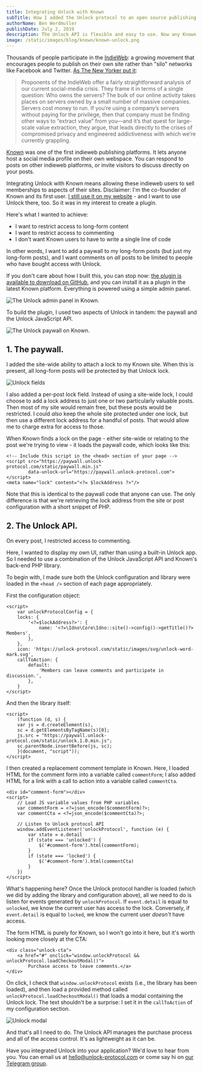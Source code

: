 ```yaml
---
title: Integrating Unlock with Known
subTitle: How I added the Unlock protocol to an open source publishing platform quickly and easily.
authorName: Ben Werdmuller
publishDate: July 2, 2019
description: The Unlock API is flexible and easy to use. Now any Known user can use Unlock on their website with a simple plugin. Here's how we did it.
image: /static/images/blog/known/known-unlock.png
---
```

Thousands of people participate in the [IndieWeb](https://indieweb.org): a growing movement that encourages people to publish on their own site rather than "silo" networks like Facebook and Twitter. [As The New Yorker put it](https://www.newyorker.com/tech/annals-of-technology/can-indie-social-media-save-us):

> Proponents of the IndieWeb offer a fairly straightforward analysis of our current social-media crisis. They frame it in terms of a single question: Who owns the servers? The bulk of our online activity takes places on servers owned by a small number of massive companies. Servers cost money to run. If you’re using a company’s servers without paying for the privilege, then that company must be finding other ways to “extract value” from you—and it’s that quest for large-scale value extraction, they argue, that leads directly to the crises of compromised privacy and engineered addictiveness with which we’re currently grappling.

[Known](https://withknown.com) was one of the first indieweb publishing platforms. It lets anyone host a social media profile on their own webspace. You can respond to posts on other indieweb platforms, or invite visitors to discuss directly on your posts.

Integrating Unlock with Known means allowing these indieweb users to sell memberships to aspects of their sites. Disclaimer: I'm the co-founder of Known and its first user. [I still use it on my website](https://werd.io) - and I want to use Unlock there, too. So it was in my interest to create a plugin.

Here's what I wanted to achieve:

* I want to restrict access to long-form content
* I want to restrict access to commenting
* I don't want Known users to have to write a single line of code

In other words, I want to add a paywall to my long-form posts (but just my long-form posts), and I want comments on _all_ posts to be limited to people who have bought access with Unlock.

If you don't care about how I built this, you can stop now: [the plugin is available to download on GitHub](https://github.com/benwerd/unlock), and you can install it as a plugin in the latest Known platform. Everything is powered using a simple admin panel.

![The Unlock admin panel in Known.](/static/images/blog/known/unlock-admin.png)

To build the plugin, I used two aspects of Unlock in tandem: the paywall and the Unlock JavaScript API.

![The Unlock paywall on Known.](/static/images/blog/known/known-unlock.png)

## 1. The paywall. 

I added the site-wide ability to attach a lock to my Known site. When this is present, all long-form posts will be protected by that Unlock lock.

![Unlock fields](/static/images/blog/known/unlock-fields.png)

I also added a per-post lock field. Instead of using a site-wide lock, I could choose to add a lock address to just one or two particularly valuable posts. Then most of my site would remain free, but these posts would be restricted. I could _also_ keep the whole site protected under one lock, but then use a different lock address for a handful of posts. That would allow me to charge extra for access to those.

When Known finds a lock on the page - either site-wide or relating to the post we're trying to view - it loads the paywall code, which looks like this:

```
<!-- Include this script in the <head> section of your page -->
<script src="https://paywall.unlock-protocol.com/static/paywall.min.js"
        data-unlock-url="https://paywall.unlock-protocol.com"></script>
<meta name="lock" content="<?= $lockAddress ?>"/>
```

Note that this is identical to the paywall code that anyone can use. The only difference is that we're retrieving the lock
address from the site or post configuration with a short snippet of PHP.

## 2. The Unlock API.

On every post, I restricted access to commenting.

Here, I wanted to display my own UI, rather than using a built-in Unlock app. So I needed to use a combination of the
Unlock JavaScript API and Known's back-end PHP library.

To begin with, I made sure both the Unlock configuration and library were loaded in the `<head />` section of each page appropriately.

First the configuration object:

```
<script>
    var unlockProtocolConfig = {
    locks: {
        '<?=$lockAddress?>': {
            name: '<?=\Idno\Core\Idno::site()->config()->getTitle()?> Members',
        },
    },
    icon: 'https://unlock-protocol.com/static/images/svg/unlock-word-mark.svg',
    callToAction: {
        default:
            'Members can leave comments and participate in discussion.',
        },
    }
</script>
```

And then the library itself:

```
<script>
    (function (d, s) {
    var js = d.createElement(s),
    sc = d.getElementsByTagName(s)[0];
    js.src = "https://paywall.unlock-protocol.com/static/unlock.1.0.min.js";
    sc.parentNode.insertBefore(js, sc);
    }(document, "script"));
</script>
```

I then created a replacement comment template in Known. Here, I loaded HTML for the comment form into a variable called `commentForm`; I also added HTML for a link with a call to action into a variable called `commentCta`.

```
<div id="comment-form"></div>
<script>
    // Load JS variable values from PHP variables
    var commentForm = <?=json_encode($commentForm)?>;
    var commentCta = <?=json_encode($commentCta)?>;

    // Listen to Unlock protocol API
    window.addEventListener('unlockProtocol', function (e) {
        var state = e.detail
        if (state === 'unlocked') {
            $('#comment-form').html(commentForm);
        }
        if (state === 'locked') {
            $('#comment-form').html(commentCta)
        }
    })
</script>
```

What's happening here? Once the Unlock protocol handler is loaded (which we did by adding the library and configuration above), all we need to do is listen for events generated by `unlockProtocol`. If `event.detail` is equal to `unlocked`, we know the current user has access to the lock. Conversely, if `event.detail` is equal to `locked`, we know the current user _doesn't_ have access.

The form HTML is purely for Known, so I won't go into it here, but it's worth looking more closely at the CTA:

```
<div class="unlock-cta">
    <a href="#" onclick="window.unlockProtocol && unlockProtocol.loadCheckoutModal()">
        Purchase access to leave comments.</a>
</div>
```

On click, I check that `window.unlockProtocol` exists (i.e., the library has been loaded), and then load a provided method called `unlockProtocol.loadCheckoutModal()` that loads a modal containing the Unlock lock. The text shouldn't be a surprise: I set it in the `callToAction` of my configuration section.

![Unlock modal](/static/images/blog/known/unlock-modal.png)

And that's all I need to do. The Unlock API manages the purchase process and all of the access control. It's as lightweight as it can be.

Have you integrated Unlock into your application? We'd love to hear from you. You can email us at [hello@unlock-protocol.com](mailto:hello@unlock-protocol.com) or come say hi on [our Telegram group](https://t.me/unlockprotocol).
